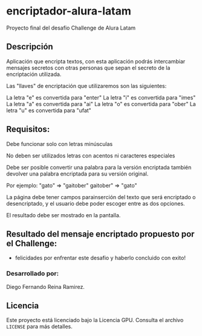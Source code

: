 # encriptador-alura-latam
Proyecto final del  desafio Challenge de Alura Latam

## Descripción

Aplicación que encripta textos, con esta aplicación podrás intercambiar mensajes secretos con otras personas que sepan el secreto de la encriptación utilizada.

Las "llaves" de encriptación que utilizaremos son las siguientes:

La letra "e" es convertida para "enter"
La letra "i" es convertida para "imes"
La letra "a" es convertida para "ai"
La letra "o" es convertida para "ober"
La letra "u" es convertida para "ufat"

## Requisitos:

Debe funcionar solo con letras minúsculas

No deben ser utilizados letras con acentos ni caracteres especiales

Debe ser posible convertir una palabra para la versión encriptada también devolver una palabra encriptada para su versión original.

Por ejemplo:
"gato" => "gaitober"
gaitober" => "gato"

La página debe tener campos parainserción del texto que será encriptado o desencriptado, y el usuario debe poder escoger entre as dos opciones.

El resultado debe ser mostrado en la pantalla.

## Resultado del mensaje encriptado propuesto por el Challenge:

- felicidades por enfrentar este desafio y haberlo concluido con exito!

### Desarrollado por:
Diego Fernando Reina Ramirez.

## Licencia

Este proyecto está licenciado bajo la Licencia GPU. Consulta el archivo `LICENSE` para más detalles.

